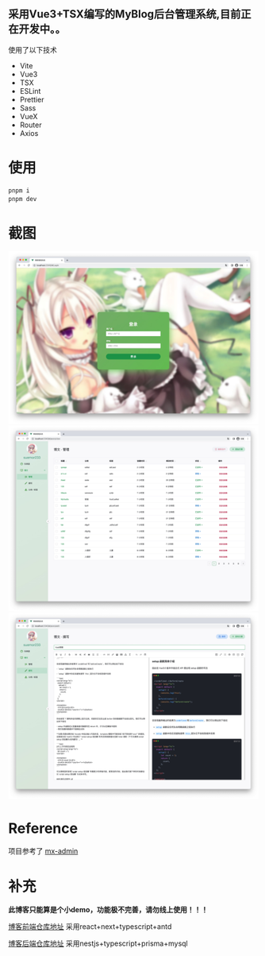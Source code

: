 ## 采用Vue3+TSX编写的MyBlog后台管理系统,目前正在开发中。。

使用了以下技术

- Vite
- Vue3
- TSX
- ESLint
- Prettier
- Sass
- VueX
- Router
- Axios

# 使用

```sh
pnpm i
pnpm dev
```

# 截图

<p align="middle">
<img src="https://github.com/Elmge/MyBlog-Admin/blob/master/images/image4.jpg" width="1000" alt="登录" />
<img src="https://github.com/Elmge/MyBlog-Admin/blob/master/images/view.jpg" width="1000" alt="列表" />
<img src="https://github.com/Elmge/MyBlog-Admin/blob/master/images/edit.jpg" width="1000" alt="撰写" />
</p>

# Reference
项目参考了 [mx-admin](https://github.com/mx-space/mx-admin)

# 补充
**此博客只能算是个小demo，功能极不完善，请勿线上使用！！！**

[博客前端仓库地址](https://github.com/Elmge/MyBlog) 采用react+next+typescript+antd

[博客后端仓库地址](https://github.com/Elmge/MyBlog-Server) 采用nestjs+typescript+prisma+mysql
